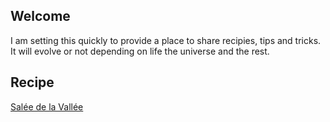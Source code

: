 ## Welcome

I am setting this quickly to provide a place to share recipies, tips and tricks. It will evolve or not depending on life the universe and the rest.

## Recipe

[Salée de la Vallée](./recipes/salee.md)
